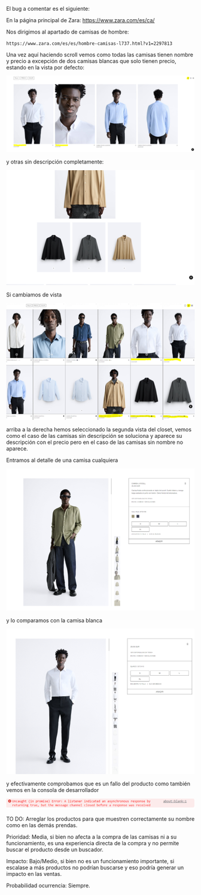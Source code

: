 El bug a comentar es el siguiente:

En la página principal de Zara: https://www.zara.com/es/ca/

Nos dirigimos al apartado de camisas de hombre:

    https://www.zara.com/es/es/hombre-camisas-l737.html?v1=2297813

Una vez aquí haciendo scroll vemos como todas las camisas tienen nombre y precio a excepción de dos camisas blancas que solo tienen precio, estando en la vista por defecto:

![Zara camisa bug](./image/zara_camisa_bug.PNG)

y otras sin descripción completamente:

![Zara camisas no descripción](./image/zara_camisas_no_descripcion.PNG)

Si cambiamos de vista 

![Zara vista doble fila](./image/vista_doble_fila.PNG)

arriba a la derecha hemos seleccionado la segunda vista del closet, vemos como el caso de las camisas sin descripción se soluciona y aparece su descripción con el precio pero en el caso de las camisas sin nombre no aparece.


Entramos al detalle de una camisa cualquiera

![Zara camisa detail expected](./image/zara_camisa_detail_expected.PNG)

y lo comparamos con la camisa blanca 

![Zara camisa detail bug](./image/zara_camisa_detail_bug.PNG)

y efectivamente comprobamos que es un fallo del producto como también vemos en la consola de desarrollador

![Error en consola](./image/error_en_consdev.PNG)

TO DO: Arreglar los productos para que muestren correctamente su nombre como en las demás prendas.

Prioridad: Media, si bien no afecta a la compra de las camisas ni a su funcionamiento, es una experiencia directa de la compra y no permite buscar el producto desde un buscador.

Impacto: Bajo/Medio, si bien no es un funcionamiento importante, si escalase a más productos no podrían buscarse y eso podría generar un impacto en las ventas.

Probabilidad ocurrencia: Siempre.